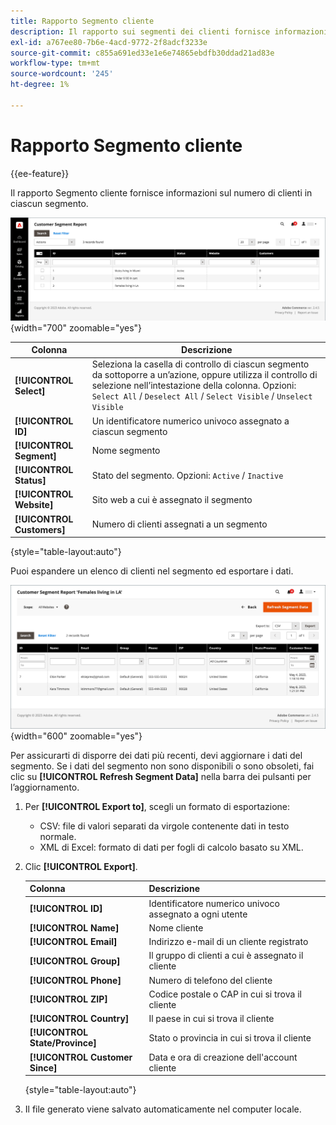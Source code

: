 ```yaml
---
title: Rapporto Segmento cliente
description: Il rapporto sui segmenti dei clienti fornisce informazioni sul numero di clienti in ciascun segmento.
exl-id: a767ee80-7b6e-4acd-9772-2f8adcf3233e
source-git-commit: c855a691ed33e1e6e74865ebdfb30ddad21ad83e
workflow-type: tm+mt
source-wordcount: '245'
ht-degree: 1%

---
```


# Rapporto Segmento cliente

{{ee-feature}}

Il rapporto Segmento cliente fornisce informazioni sul numero di clienti in ciascun segmento.

![Rapporto segmento cliente](assets/customer-segments-reports.png){width="700" zoomable="yes"}

| Colonna | Descrizione |
|--- |--- |
| **[!UICONTROL Select]** | Seleziona la casella di controllo di ciascun segmento da sottoporre a un’azione, oppure utilizza il controllo di selezione nell’intestazione della colonna. Opzioni: `Select All` / `Deselect All` / `Select Visible` / `Unselect Visible` |
| **[!UICONTROL ID]** | Un identificatore numerico univoco assegnato a ciascun segmento |
| **[!UICONTROL Segment]** | Nome segmento |
| **[!UICONTROL Status]** | Stato del segmento. Opzioni: `Active` / `Inactive` |
| **[!UICONTROL Website]** | Sito web a cui è assegnato il segmento |
| **[!UICONTROL Customers]** | Numero di clienti assegnati a un segmento |

{style="table-layout:auto"}

Puoi espandere un elenco di clienti nel segmento ed esportare i dati.

![Espandere i dati dei clienti](assets/customer-segment-drilldown.png){width="600" zoomable="yes"}

Per assicurarti di disporre dei dati più recenti, devi aggiornare i dati del segmento. Se i dati del segmento non sono disponibili o sono obsoleti, fai clic su **[!UICONTROL Refresh Segment Data]** nella barra dei pulsanti per l’aggiornamento.

1. Per **[!UICONTROL Export to]**, scegli un formato di esportazione:

   * CSV: file di valori separati da virgole contenente dati in testo normale.
   * XML di Excel: formato di dati per fogli di calcolo basato su XML.

1. Clic **[!UICONTROL Export]**.

   | Colonna | Descrizione |
   |--- |--- |
   | **[!UICONTROL ID]** | Identificatore numerico univoco assegnato a ogni utente |
   | **[!UICONTROL Name]** | Nome cliente |
   | **[!UICONTROL Email]** | Indirizzo e-mail di un cliente registrato |
   | **[!UICONTROL Group]** | Il gruppo di clienti a cui è assegnato il cliente |
   | **[!UICONTROL Phone]** | Numero di telefono del cliente |
   | **[!UICONTROL ZIP]** | Codice postale o CAP in cui si trova il cliente |
   | **[!UICONTROL Country]** | Il paese in cui si trova il cliente |
   | **[!UICONTROL State/Province]** | Stato o provincia in cui si trova il cliente |
   | **[!UICONTROL Customer Since]** | Data e ora di creazione dell&#39;account cliente |

   {style="table-layout:auto"}

1. Il file generato viene salvato automaticamente nel computer locale.
